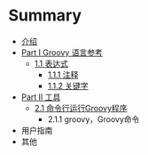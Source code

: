 # Summary

* [介绍](README.md)
* [Part I Groovy 语言参考](chapter1/README.md)
   * [1.1 表达式](chapter1/1.1_syntax/README.md)
       * [1.1.1 注释](chapter1/1.1_syntax/1.1.1_comments.md)
       * [1.1.2 关键字](chapter1/1.1_syntax/1.1.2_keywords.md)
* [Part II 工具](chapter2/README.md)
   * [2.1 命令行运行Groovy程序](chapter2/2.1_ming_ling_xing_yun_xing_groovy_cheng_xu.md)
       * 2.1.1 groovy，Groovy命令
* 用户指南
* 其他

